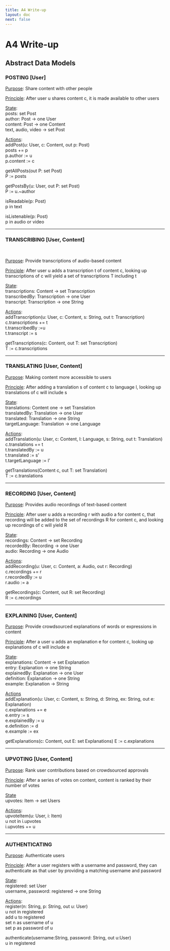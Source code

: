 ```yaml
---
title: A4 Write-up
layout: doc
next: false
---
```


# A4 Write-up

## Abstract Data Models


<h3>POSTING [User]</h3>

<u>Purpose</u>: Share content with other people

<u>Principle</u>: After user u shares content c, it is made available to other users

<u>State</u>:<br>
posts: set Post<br>
author: Post -> one User<br>
content: Post -> one Content<br>
text, audio, video -> set Post<br>

<u>Actions</u>:<br>
addPost(u: User, c: Content, out p: Post)<br>
  posts += p<br>
  p.author := u<br>
  p.content := c<br>
  
getAllPosts(out P: set Post)<br>
  P := posts<br>

getPostsBy(u: User, out P: set Post)<br>
  P := u.~author<br>

isReadable(p: Post)<br>
  p in text

isListenable(p: Post)<br>
  p in audio or video

<hr>
<h3>TRANSCRIBING [User, Content]</h3><br>

<u>Purpose</u>: Provide transcriptions of audio-based content

<u>Principle</u>: After user u adds a transcription t of content c, looking up transcriptions of c will yield a set of transcriptions T including t

<u>State</u>:<br>
transcriptions: Content -> set Transcription<br>
transcribedBy: Transcription -> one User<br>
transcript: Transcription -> one String<br>

<u>Actions</u>:<br>
addTranscription(u: User, c: Content, s: String, out t: Transcription)<br>
  c.transcriptions += t<br>
  t.transcribedBy :=u<br>
  t.transcript := s<br>

getTranscriptions(c: Content, out T: set Transcription)<br>
  T := c.transcriptions<br>

<hr>
<h3>TRANSLATING [User, Content]</h3>

<u>Purpose</u>: Making content more accessible to users

<u>Principle</u>: After adding a translation s of content c to language l, looking up translations of c will include s

<u>State</u>:<br>
translations: Content one -> set Translation<br>
translatedBy: Translation -> one User<br>
translated: Translation -> one String<br>
targetLanguage: Translation -> one Language<br>

<u>Actions</u>:<br>
addTranslation(u: User, c: Content, l: Language, s: String, out t: Translation)<br>
 c.translations += t<br>
 t.translatedBy := u<br>
 t.translated := s’<br>
 t.targetLanguage := l’<br>

getTranslations(Content c, out T: set Translation)<br>
 T := c.translations<br>

<hr>
<h3>RECORDING [User, Content]</h3>

<u>Purpose</u>: Provides audio recordings of text-based content

<u>Principle</u>: After user u adds a recording r with audio a for content c, that recording will be added to the set of recordings R for content c, and looking up recordings of c will yield R

<u>State</u>:<br>
recordings: Content -> set Recording<br>
recordedBy: Recording -> one User<br>
audio: Recording -> one Audio<br>

<u>Actions</u>:<br>
addRecording(u: User,  c: Content, a: Audio, out r: Recording)<br>
  c.recordings += r<br>
  r.recordedBy := u<br>
  r.audio := a<br>

getRecordings(c: Content, out R: set Recording)<br>
  R := c.recordings

<hr>
<h3>EXPLAINING [User, Content]</h3>

<u>Purpose</u>: Provide crowdsourced explanations of words or expressions in content

<u>Principle</u>: After a user u adds an explanation e for content c, looking up explanations of c will include e

<u>State</u>:<br>
explanations: Content -> set Explanation<br>
entry: Explanation -> one String<br>
explainedBy: Explanation -> one User<br>
definition: Explanation -> one String<br>
example: Explanation -> String<br>

<u>Actions</u><br>
addExplanation(u: User, c: Content, s: String, d: String, ex: String, out e: Explanation)<br>
 c.explanations += e<br>
 e.entry := s<br>
 e.explainedBy := u<br>
 e.definition := d<br>
 e.example := ex<br>
 
getExplanations(c: Content, out E: set Explanations)
 E := c.explanations

<hr>
<h3>UPVOTING [User, Content]</h3>

<u>Purpose</u>: Rank user contributions based on crowdsourced approvals

<u>Principle</u>: After a series of votes on content, content is ranked by their number of votes

<u>State</u><br>
upvotes: Item -> set Users
 
<u>Actions</u>:<br>
upvoteItem(u: User, i: Item)<br>
  u not in i.upvotes<br>
  i.upvotes += u<br>


<hr>
<h3>AUTHENTICATING</h3>

<u>Purpose</u>: Authenticate users

<u>Principle</u>: After a user registers with a username and password, they can authenticate as that user by providing a matching username and password

<u>State</u>:<br>
registered: set User<br>
username, password: registered -> one String<br>

<u>Actions</u>:<br>
register(n: String, p: String, out u: User)<br>
   u not in registered<br>
   add u to registered<br>
   set n as username of u<br>
   set p as password of u<br>

authenticate(username:String, password: String, out u:User)<br>
   u in registered<br>